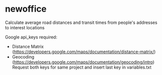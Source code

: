 # newoffice

Calculate average road distances and transit times from people's addresses to interest locations

Google api_keys required:
 - Distance Matrix (https://developers.google.com/maps/documentation/distance-matrix/)
 - Geocoding (https://developers.google.com/maps/documentation/geocoding/intro)
Request both keys for same project and insert last key in variables.txt